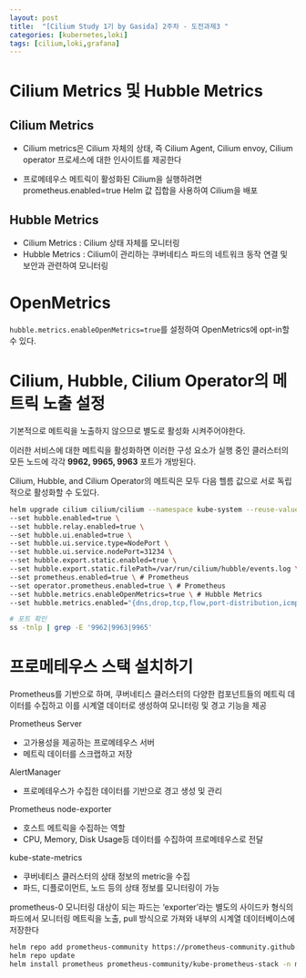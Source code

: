 ```yaml
---
layout: post
title:  "[Cilium Study 1기 by Gasida] 2주차 - 도전과제3 "
categories: [kubernetes,loki]
tags: [cilium,loki,grafana]
---
```


# Cilium Metrics 및 Hubble Metrics

## Cilium Metrics
- Cilium metrics은 Cilium 자체의 상태, 즉 Cilium Agent, Cilium envoy, Cilium operator 프로세스에 대한 인사이트를 제공한다

- 프로메테우스 메트릭이 활성화된 Cilium을 실행하려면 prometheus.enabled=true Helm 값 집합을 사용하여 Cilium을 배포

## Hubble Metrics
- Cilium Metrics :  Cilium 상태 자체를 모니터링
- Hubble Metrics :  Cilium이 관리하는 쿠버네티스 파드의 네트워크 동작 연결 및 보안과 관련하여 모니터링


# OpenMetrics 
`hubble.metrics.enableOpenMetrics=true`를 설정하여 OpenMetrics에 opt-in할 수 있다.


# Cilium, Hubble, Cilium Operator의 메트릭 노출 설정

기본적으로 메트릭을 노출하지 않으므로 별도로 활성화 시켜주어야한다. 

이러한 서비스에 대한 메트릭을 활성화하면 이러한 구성 요소가 실행 중인 클러스터의 모든 노드에 각각 **9962, 9965, 9963** 포트가 개방된다.

Cilium, Hubble, and Cilium Operator의 메트릭은 모두 다음 헬름 값으로 서로 독립적으로 활성화할 수 도있다.

```bash
helm upgrade cilium cilium/cilium --namespace kube-system --reuse-values \
--set hubble.enabled=true \
--set hubble.relay.enabled=true \
--set hubble.ui.enabled=true \
--set hubble.ui.service.type=NodePort \
--set hubble.ui.service.nodePort=31234 \
--set hubble.export.static.enabled=true \
--set hubble.export.static.filePath=/var/run/cilium/hubble/events.log \
--set prometheus.enabled=true \ # Prometheus
--set operator.prometheus.enabled=true \ # Prometheus
--set hubble.metrics.enableOpenMetrics=true \ # Hubble Metrics
--set hubble.metrics.enabled="{dns,drop,tcp,flow,port-distribution,icmp,httpV2:exemplars=true;labelsContext=source_ip\,source_namespace\,source_workload\,destination_ip\,destination_namespace\,destination_workload\,traffic_direction}"

# 포트 확인
ss -tnlp | grep -E '9962|9963|9965'
```

# 프로메테우스 스택 설치하기
Prometheus를 기반으로 하며, 쿠버네티스 클러스터의 다양한 컴포넌트들의 메트릭 데이터를 수집하고 이를 시계열 데이터로 생성하여 모니터링 및 경고 기능을 제공

Prometheus Server 
- 고가용성을 제공하는 프로메테우스 서버
- 메트릭 데이터를 스크랩하고 저장

AlertManager
- 프로메테우스가 수집한 데이터를 기반으로 경고 생성 및 관리

Prometheus node-exporter
- 호스트 메트릭을 수집하는 역할
- CPU, Memory, Disk Usage등 데이터를 수집하여 프로메테우스로 전달

kube-state-metrics
- 쿠버네티스 클러스터의 상태 정보의 metric을 수집
- 파드, 디플로이먼트, 노드 등의 상태 정보를 모니터링이 가능

prometheus-0
모니터링 대상이 되는 파드는 ‘exporter’라는 별도의 사이드카 형식의 파드에서 모니터링 메트릭을 노출, pull 방식으로 가져와 내부의 시계열 데이터베이스에 저장한다



```bash
helm repo add prometheus-community https://prometheus-community.github.io/helm-charts
helm repo update
helm install prometheus prometheus-community/kube-prometheus-stack -n monitoring --create-namespace
```